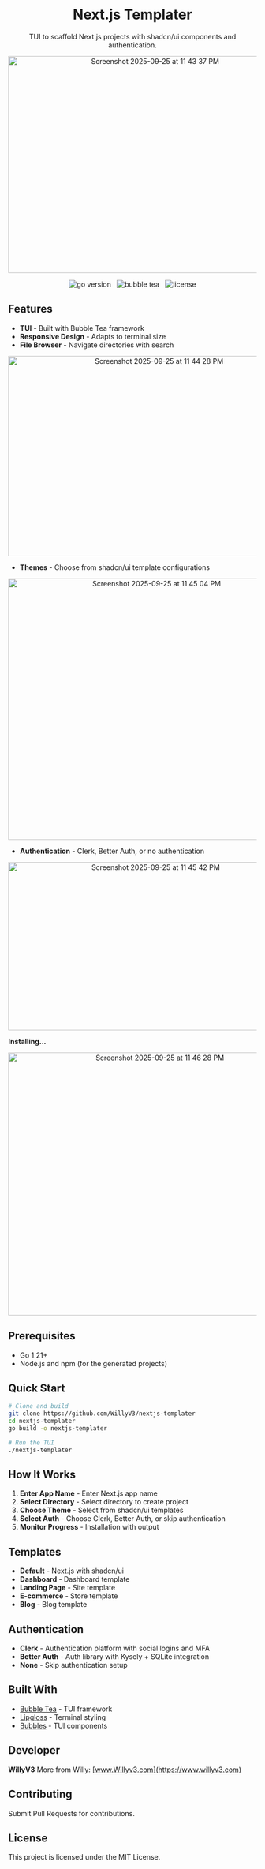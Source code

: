 <h1 align="center">
  <br/>
  Next.js Templater
</h1>
<p align="center">TUI to scaffold Next.js projects with shadcn/ui components and authentication.</p>

<p align="center">
<img width="580" height="440" alt="Screenshot 2025-09-25 at 11 43 37 PM" src="https://github.com/user-attachments/assets/03a3d73f-624d-4b68-9866-ca38afd17acc" />
</p>

<p align="center">
    <img src="https://img.shields.io/badge/Go-1.21+-00ADD8?style=for-the-badge&logo=go" alt="go version" />
    &nbsp;
    <img src="https://img.shields.io/badge/Bubble_Tea-TUI-success?style=for-the-badge&logo=none" alt="bubble tea" />
    &nbsp;
    <img src="https://img.shields.io/badge/license-mit-green?style=for-the-badge&logo=none" alt="license" />
</p>

## Features

- **TUI** - Built with Bubble Tea framework
- **Responsive Design** - Adapts to terminal size
- **File Browser** - Navigate directories with search

<p align="center">
<img width="596" height="406" alt="Screenshot 2025-09-25 at 11 44 28 PM" src="https://github.com/user-attachments/assets/d4fcaf80-7ec6-4c57-a8d8-21040a6d344e" />
</p>

- **Themes** - Choose from shadcn/ui template configurations

<p align="center">
<img width="586" height="530" alt="Screenshot 2025-09-25 at 11 45 04 PM" src="https://github.com/user-attachments/assets/855d9852-2c21-43ab-9c13-7588453c6bb4" />
</p>

- **Authentication** - Clerk, Better Auth, or no authentication

<p align="center">
<img width="582" height="341" alt="Screenshot 2025-09-25 at 11 45 42 PM" src="https://github.com/user-attachments/assets/005f7145-2754-4b38-b1bc-f43ebce5efb1" />
</p>

**Installing...**

<p align="center">
<img width="599" height="533" alt="Screenshot 2025-09-25 at 11 46 28 PM" src="https://github.com/user-attachments/assets/31f688af-00db-4341-a9d3-8bceff24bb69" />
</p>

## Prerequisites

- Go 1.21+
- Node.js and npm (for the generated projects)

## Quick Start

```bash
# Clone and build
git clone https://github.com/WillyV3/nextjs-templater
cd nextjs-templater
go build -o nextjs-templater

# Run the TUI
./nextjs-templater
```

## How It Works

1. **Enter App Name** - Enter Next.js app name
2. **Select Directory** - Select directory to create project
3. **Choose Theme** - Select from shadcn/ui templates
4. **Select Auth** - Choose Clerk, Better Auth, or skip authentication
5. **Monitor Progress** - Installation with output

## Templates

- **Default** - Next.js with shadcn/ui
- **Dashboard** - Dashboard template
- **Landing Page** - Site template
- **E-commerce** - Store template
- **Blog** - Blog template

## Authentication

- **Clerk** - Authentication platform with social logins and MFA
- **Better Auth** - Auth library with Kysely + SQLite integration
- **None** - Skip authentication setup

## Built With

- [Bubble Tea](https://github.com/charmbracelet/bubbletea) - TUI framework
- [Lipgloss](https://github.com/charmbracelet/lipgloss) - Terminal styling
- [Bubbles](https://github.com/charmbracelet/bubbles) - TUI components

## Developer

**WillyV3**
More from Willy: [www.Willyv3.com](https://www.willyv3.com)

## Contributing

Submit Pull Requests for contributions.

## License

This project is licensed under the MIT License.